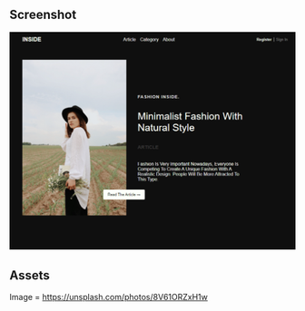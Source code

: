 ## Screenshot

![ss](https://github.com/herisusantoarismann/OPO-project/blob/master/Fashion-Minimalist/Screenshot.png)

## Assets

Image = https://unsplash.com/photos/8V61ORZxH1w
